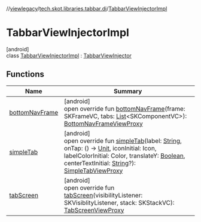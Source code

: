 //[viewlegacy](../../../index.md)/[tech.skot.libraries.tabbar.di](../index.md)/[TabbarViewInjectorImpl](index.md)

# TabbarViewInjectorImpl

[android]\
class [TabbarViewInjectorImpl](index.md) : [TabbarViewInjector](../../../../viewlegacy/tech.skot.libraries.tabbar.di/-tabbar-view-injector/index.md)

## Functions

| Name | Summary |
|---|---|
| [bottomNavFrame](bottom-nav-frame.md) | [android]<br>open override fun [bottomNavFrame](bottom-nav-frame.md)(frame: SKFrameVC, tabs: [List](https://kotlinlang.org/api/latest/jvm/stdlib/kotlin.collections/-list/index.html)&lt;SKComponentVC&gt;): [BottomNavFrameViewProxy](../../tech.skot.libraries.tabbar/-bottom-nav-frame-view-proxy/index.md) |
| [simpleTab](simple-tab.md) | [android]<br>open override fun [simpleTab](simple-tab.md)(label: [String](https://kotlinlang.org/api/latest/jvm/stdlib/kotlin/-string/index.html), onTap: () -&gt; [Unit](https://kotlinlang.org/api/latest/jvm/stdlib/kotlin/-unit/index.html), iconInitial: Icon, labelColorInitial: Color, translateY: [Boolean](https://kotlinlang.org/api/latest/jvm/stdlib/kotlin/-boolean/index.html), centerTextInitial: [String](https://kotlinlang.org/api/latest/jvm/stdlib/kotlin/-string/index.html)?): [SimpleTabViewProxy](../../tech.skot.libraries.tabbar/-simple-tab-view-proxy/index.md) |
| [tabScreen](tab-screen.md) | [android]<br>open override fun [tabScreen](tab-screen.md)(visibilityListener: SKVisiblityListener, stack: SKStackVC): [TabScreenViewProxy](../../tech.skot.libraries.tabbar/-tab-screen-view-proxy/index.md) |
